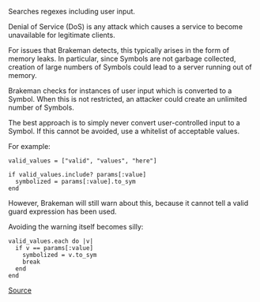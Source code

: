Searches regexes including user input.

Denial of Service (DoS) is any attack which causes a service to become unavailable for legitimate clients.

For issues that Brakeman detects, this typically arises in the form of memory leaks. In particular, since Symbols are not garbage collected, creation of large numbers of Symbols could lead to a server running out of memory.

Brakeman checks for instances of user input which is converted to a Symbol. When this is not restricted, an attacker could create an unlimited number of Symbols.

The best approach is to simply never convert user-controlled input to a Symbol. If this cannot be avoided, use a whitelist of acceptable values.

For example:

    valid_values = ["valid", "values", "here"]

    if valid_values.include? params[:value]
      symbolized = params[:value].to_sym
    end

However, Brakeman will still warn about this, because it cannot tell a valid guard expression has been used.

Avoiding the warning itself becomes silly:

    valid_values.each do |v|
      if v == params[:value]
        symbolized = v.to_sym
        break
      end
    end

[Source](http://brakemanscanner.org/docs/warning_types/denial_of_service/)
